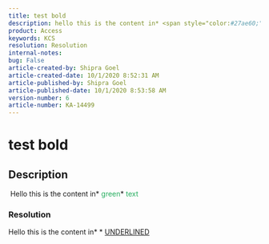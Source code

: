 ```yaml
---  
title: test bold  
description: hello this is the content in* <span style="color:#27ae60;">green</span>*<span style="color:#27ae60;"> text</span>  
product: Access  
keywords: KCS  
resolution: Resolution  
internal-notes:   
bug: False  
article-created-by: Shipra Goel  
article-created-date: 10/1/2020 8:52:31 AM  
article-published-by: Shipra Goel  
article-published-date: 10/1/2020 8:53:58 AM  
version-number: 6  
article-number: KA-14499
---  
```


# test bold

## Description

 Hello this is the content in* <span style="color:#27ae60;">green</span>*<span style="color:#27ae60;"> text</span>

### Resolution

Hello this is the content in* * <u>UNDERLINED</u>
